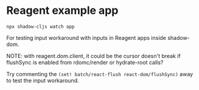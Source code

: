 # Reagent example app

`npx shadow-cljs watch app`

For testing input workaround with inputs in Reagent apps inside shadow-dom.

NOTE: with reagent.dom.client, it could be the cursor doesn't break if
flushSync is enabled from rdomc/render or hydrate-root calls?

Try commenting the `(set! batch/react-flush react-dom/flushSync)` away
to test the input workaround.
